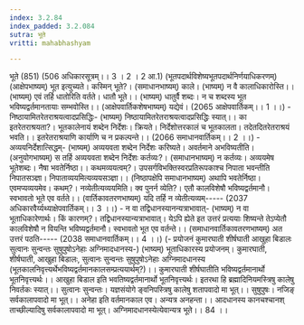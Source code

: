```yaml
---
index: 3.2.84
index_padded: 3.2.084
sutra: भूते
vritti: mahabhashyam

---
```

 भूते (851) (506 अधिकारसूत्रम्।। 3 । 2 । 2 आ.1) (भूतपदार्थविशेष्यभूतपदार्थनिर्णयाधिकरणम्)  (आक्षेपभाष्यम्) भूत इत्युच्यते। कस्मिन् भूते?। (समाधानभाष्यम्) काले। (भाष्यम्) न वै कालाधिकारोस्ति।। (भाष्यम्) एवं तर्हि धातोरिति वर्तते। धातौ भूते।। (भाष्यम्) धातुर्वै शब्दः। न च शब्दस्य भूत भविष्यद्वर्तमानतायाः सम्भवोस्ति।। (आक्षेपवार्तिकशेषभाष्यम्) यद्येवं। (2065 आक्षेपवार्तिकम्।। 1 ।।) - निष्ठायामितरेतराश्रयत्वादप्रसिद्धिः- (भाष्यम्) निष्ठायामितरेतराश्रयत्वादप्रसिद्धिः स्यात्।। का इतरेतराश्रयता?। भूतकालेनायं शब्देन निर्देशः। क्रियते। निर्देशोत्तरकालं च भूतकालता। तदेतदितरेतराश्रयं भवति।। इतरेतराश्रयाणि कार्याणि च न प्रकल्पन्ते।। (2066 समाधानवार्तिकम्।। 2 ।।) - अव्ययनिर्देशात्सिद्धम्- (भाष्यम्) अव्ययवता शब्देन निर्देशः करिष्यते। अवर्तमाने अभविष्यतीति। (अनुयोगभाष्यम्) स तर्हि अव्ययवता शब्देन निर्देशः कर्तव्यः?। (समाधानभाष्यम्) न कर्तव्यः। अव्ययमेष भूतेशब्दः। नैषा भवतेर्निष्ठा।। कथमव्ययत्वम्?। उपसर्गविभक्तिस्वरप्रतिरूपकाश्च निपाता भवन्तीति निपातसञ्ज्ञा। निपाताव्ययमित्यव्ययसञ्ज्ञा।। (निष्ठापक्षेपि समाधानभाष्यम्) अथापि भवतेर्निष्ठा। एवमप्यव्ययमेव। कथम्?। नव्येतीत्यव्ययमिति। क्व पुनर्न व्येति?। एतौ कालविशेषौ भविष्यद्वर्तमानौ। स्वभावतो भूते एव वर्तते।। (वार्तिकावतरणभाष्यम्) यदि तर्हि न व्येतीत्यव्यम्----- (2037 अधिकारवैर्य्यथ्याक्षेपवार्तिकम्।। 3 ।।) - न वा तद्विधानस्यानन्यत्राभावात्- (भाष्यम्) न वा भूताधिकारेणार्थः। किं कारणम्?। तद्विधानस्यान्यत्राभावात्। येऽपि ह्येते इत उत्तरं प्रत्ययाः शिष्यन्ते तेऽप्येतौ कालविशेषौ न वियन्ति भविष्यद्वर्तमानौ। स्वभावतो भूत एव वर्तन्ते।। (समाधानवार्तिकावतरणभाष्यम्) अत उत्तरं पठति----- (2038 समाधानवार्तिकम्।। 4 ।।) (- प्रयोजनं कुमारघाती शीर्षघाती आखुहा बिडालः सुत्वानः सुन्वन्तः सुषुपुषोऽनेहाः अग्निमादधानस्य-) (भाष्यम्) भूताधिकारस्य प्रयोजनम्। कुमारघाती, शीर्षघाती, आखुहा बिडालः, सुत्वानः सुन्वन्तः सुषुपुषोऽनेहाः अग्निमादधानस्य (भूतकालनिवृत्त्यर्थेभविष्यद्वर्तमानकालसम्प्रत्ययार्थम्?)।। कुमारघाती शीर्षघातीति भविष्यद्वर्तमानार्थो भूतनिवृत्त्यर्थः।। आखुहा बिडाल इति भवतिष्यद्वर्तमानार्थो भूतनिवृत्त्यर्थः। इतरथा हि ब्रह्मादिनियमस्त्रिषु कालेषु निवर्तकः स्यात्।। सुत्वानः सुन्वन्तः। यज्ञसंयोगे ङ्वनिपस्त्रिषु कालेषु शतापवादो मा भूत्।। सुषुपुषः। नजिङ् सर्वकालापवादो मा भूत्।। अनेहा इति वर्तमानकाल एव। अन्यत्र अनहन्ता।। आदधानस्य कानचश्चानश् ताच्छील्यादिषु सर्वकालापवादो मा भूत्। अग्निमादधानस्येत्येवान्यत्र भूते।। 84 ।। 